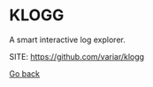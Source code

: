 # KLOGG
 
 A smart interactive log explorer.
 
 SITE: https://github.com/variar/klogg

 [Go back](https://portable-linux-apps.github.io/apps.html)
